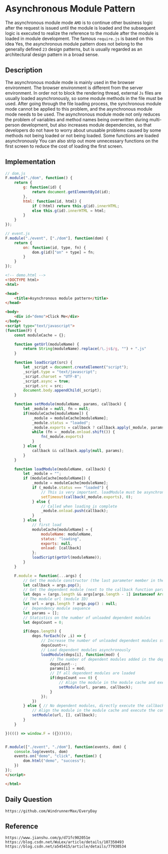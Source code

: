 # Asynchronous Module Pattern
The asynchronous module mode `AMD` is to continue other business logic after the request is issued until the module is loaded and the subsequent logic is executed to realize the reference to the module after the module is loaded in module development. The famous `require.js` is based on this idea Yes, the asynchronous module pattern does not belong to the generally defined `23` design patterns, but is usually regarded as an architectural design pattern in a broad sense.

## Description
The asynchronous module mode is mainly used in the browser environment. The browser environment is different from the server environment. In order not to block the rendering thread, external `Js` files are usually loaded asynchronously, so some module methods in the file must be used. After going through the file loading process, the synchronous module mode cannot be applied to this problem, and the asynchronous module mode needs to be used. The asynchronous module mode not only reduces the problem of variables and method names being overwritten during multi-person development, but also increases module dependencies, so that developers do not have to worry about unusable problems caused by some methods not being loaded or not being loaded. Some functions are loaded asynchronously You can also strip out more unnecessary functions on the first screen to reduce the cost of loading the first screen.


## Implementation


```javascript
// dom.js
F.module("./dom", function() {
    return {
        g: function(id) {
            return document.getElementById(id);
        },
        html: function(id, html) {
            if (!html) return this.g(id).innerHTML;
            else this.g(id).innerHTML = html;
        }
    }
});
```

```javascript
// event.js
F.module("./event", ["./dom"], function(dom) {
    return {
        on: function(id, type, fn) {
            dom.g(id)["on" + type] = fn;
        }
    }
});
```

```html
<!-- demo.html -->
<!DOCTYPE html>
<html>

<head>
    <title>Asynchronous module pattern</title>
</head>

<body>
    <div id="demo">Click Me</div>
</body>
<script type="text/javascript">
(function(F) {
    const moduleCache = {};

    function getUrl(moduleName) {
        return String(moduleName).replace(/\.js$/g, "") + ".js"
    }

    function loadScript(src) {
        let _script = document.createElement("script");
        _script.type = "text/javascript";
        _script.charset = "UTF-8";
        _script.async = true;
        _script.src = src;
        document.body.appendChild(_script);
    }

    function setModule(moduleName, params, callback) {
        let _module = null, fn = null;
        if(moduleCache[moduleName]) {
            _module = moduleCache[moduleName];
            _module.status = "loaded";
            _module.exports = callback ? callback.apply(_module, params) : null;
            while (fn = _module.onload.shift()) {
                fn(_module.exports)
            }
        } else {
            callback && callback.apply(null, params);
        }
    }

    function loadModule(moduleName, callback) {
        let _module = "";
        if (moduleCache[moduleName]) {
            _module = moduleCache[moduleName];
            if (_module.status === "loaded") {
                // This is very important. loadModule must be asynchronous. A certain suggestion on effectiveJS states that you should never call asynchronous functions synchronously. This is very important.
                setTimeout(callback(_module.exports), 0);
            } else {
                // Called when loading is complete
                _module.onload.push(callback);
            }
        } else {
            // first load
            moduleCache[moduleName] = {
                moduleName: moduleName,
                status: "loading",
                exports: null,
                onload: [callback]
            };
            loadScript(getUrl(moduleName));
        }
    }

    F.module = function(...args) {
        // Get the module constructor (the last parameter member in the parameter array)
        let callback = args.pop();
        // Get the dependent module (next to the callback function parameters, and the data type is an array)
        let deps = (args.length && args[args.length - 1] instanceof Array) ? args.pop() : [];
        // The module url (module ID)
        let url = args.length ? args.pop() : null;
        //  Dependency module sequence
        let params = [];
        // Statistics on the number of unloaded dependent modules
        let depsCount = 0;

        if(deps.length) {
            deps.forEach((v ,i) => {
                // Increase the number of unloaded dependent modules statistics
                depsCount++;
                // Load dependent modules asynchronously
                loadModule(deps[i], function(mod) {
                    // The number of dependent modules added in the dependent module sequence will be reduced by one.
                    depsCount--;
                    params[i] = mod;
                    // If all dependent modules are loaded
                    if(depsCount === 0) {
                        // Align the module in the module cache and execute the constructor
                        setModule(url, params, callback);
                    }
                });
            })     
        } else { // No dependent modules, directly execute the callback function
            // Align the module in the module cache and execute the constructor
            setModule(url, [], callback);
        }
    }

})((() => window.F = ({}))());


F.module(["./event", "./dom"], function(events, dom) {
    console.log(events, dom)
    events.on("demo", "click", function() {
        dom.html("demo", "success");
    })
});
</script>

</html>
```



## Daily Question

```
https://github.com/WindrunnerMax/EveryDay
```

## Reference


```
https://www.jianshu.com/p/d71fc902051e
https://blog.csdn.net/WuLex/article/details/107350493
https://blog.csdn.net/a545415/article/details/77930534
```